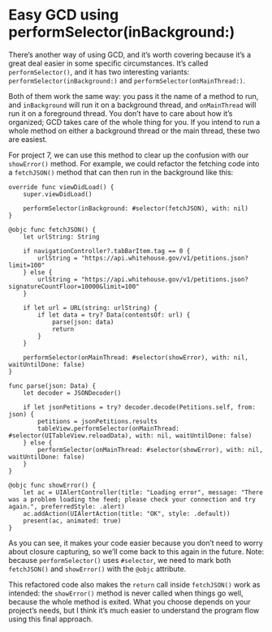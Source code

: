 # Easy GCD using performSelector(inBackground:)

There’s another way of using GCD, and it’s worth covering because it’s a great deal easier in some specific circumstances. It’s called `performSelector()`, and it has two interesting variants: `performSelector(inBackground:)` and `performSelector(onMainThread:)`.

Both of them work the same way: you pass it the name of a method to run, and `inBackground` will run it on a background thread, and `onMainThread` will run it on a foreground thread. You don’t have to care about how it’s organized; GCD takes care of the whole thing for you. If you intend to run a whole method on either a background thread or the main thread, these two are easiest.

For project 7, we can use this method to clear up the confusion with our `showError()` method. For example, we could refactor the fetching code into a `fetchJSON()` method that can then run in the background like this:

    override func viewDidLoad() {
        super.viewDidLoad()

        performSelector(inBackground: #selector(fetchJSON), with: nil)
    }
    
    @objc func fetchJSON() {
        let urlString: String

        if navigationController?.tabBarItem.tag == 0 {
            urlString = "https://api.whitehouse.gov/v1/petitions.json?limit=100"
        } else {
            urlString = "https://api.whitehouse.gov/v1/petitions.json?signatureCountFloor=10000&limit=100"
        }

        if let url = URL(string: urlString) {
            if let data = try? Data(contentsOf: url) {
                parse(json: data)
                return
            }
        }
    
        performSelector(onMainThread: #selector(showError), with: nil, waitUntilDone: false)
    }

    func parse(json: Data) {
        let decoder = JSONDecoder()

        if let jsonPetitions = try? decoder.decode(Petitions.self, from: json) {
            petitions = jsonPetitions.results
            tableView.performSelector(onMainThread: #selector(UITableView.reloadData), with: nil, waitUntilDone: false)
        } else {
            performSelector(onMainThread: #selector(showError), with: nil, waitUntilDone: false)
        }
    }
    
    @objc func showError() {
        let ac = UIAlertController(title: "Loading error", message: "There was a problem loading the feed; please check your connection and try again.", preferredStyle: .alert)
        ac.addAction(UIAlertAction(title: "OK", style: .default))
        present(ac, animated: true)
    }

As you can see, it makes your code easier because you don’t need to worry about closure capturing, so we’ll come back to this again in the future. Note: because `performSelector()` uses `#selector`, we need to mark both `fetchJSON()` and `showError()` with the `@objc` attribute.

This refactored code also makes the `return` call inside `fetchJSON()` work as intended: the `showError()` method is never called when things go well, because the whole method is exited. What you choose depends on your project’s needs, but I think it’s much easier to understand the program flow using this final approach.
